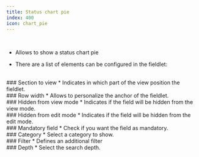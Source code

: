 ```yaml
---
title: Status chart pie
index: 400
icon: chart_pie
---
```


    
<br />

* Allows to show a status chart pie

* There are a list of elements can be configured in the fieldlet:

<br />
### Section to view
* Indicates in which part of the view position the fieldlet.

<br />
### Row width
* Allows to personalize the anchor of the fieldlet.

<br />
### Hidden from view mode
* Indicates if the field will be hidden from the view mode.

<br />
### Hidden from edit mode
* Indicates if the field will be hidden from the edit mode.

<br />
### Mandatory field
* Check if you want the field as mandatory.

<br />
### Category
* Select a category to show.

<br />
### Filter
* Defines an additional filter 

<br />
### Depth
* Select the search depth.